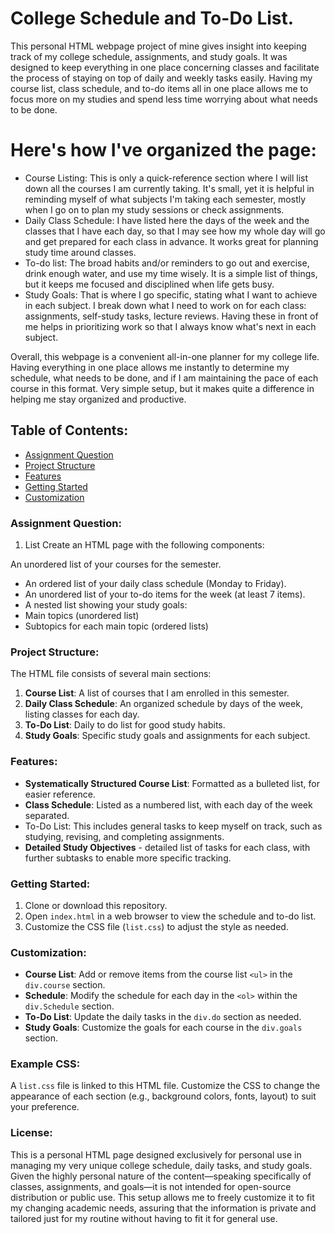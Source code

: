 # College Schedule and To-Do List.

This personal HTML webpage project of mine gives insight into keeping track of my college schedule, assignments, and study goals. It was designed to keep everything in one place concerning classes and facilitate the process of staying on top of daily and weekly tasks easily. Having my course list, class schedule, and to-do items all in one place allows me to focus more on my studies and spend less time worrying about what needs to be done.

# Here's how I've organized the page:

* Course Listing: This is only a quick-reference section where I will list down all the courses I am currently taking. It's small, yet it is helpful in reminding myself of what subjects I'm taking each semester, mostly when I go on to plan my study sessions or check assignments.
* Daily Class Schedule: I have listed here the days of the week and the classes that I have each day, so that I may see how my whole day will go and get prepared for each class in advance. It works great for planning study time around classes.
* To-do list: The broad habits and/or reminders to go out and exercise, drink enough water, and use my time wisely. It is a simple list of things, but it keeps me focused and disciplined when life gets busy.
* Study Goals: That is where I go specific, stating what I want to achieve in each subject. I break down what I need to work on for each class: assignments, self-study tasks, lecture reviews. Having these in front of me helps in prioritizing work so that I always know what's next in each subject.

Overall, this webpage is a convenient all-in-one planner for my college life. Having everything in one place allows me instantly to determine my schedule, what needs to be done, and if I am maintaining the pace of each course in this format. Very simple setup, but it makes quite a difference in helping me stay organized and productive.

## Table of Contents:

- [Assignment Question](#assignment-question)
- [Project Structure](#project-structure)
- [Features](#features)
- [Getting Started](#getting-started)
- [Customization](#customization)

### Assignment Question:

1. List
Create an HTML page with the following components:

An unordered list of your courses for the semester.
* An ordered list of your daily class schedule (Monday to Friday).
* An unordered list of your to-do items for the week (at least 7 items).
* A nested list showing your study goals:
* Main topics (unordered list)
* Subtopics for each main topic (ordered lists)

### Project Structure:

The HTML file consists of several main sections:
1. **Course List**: A list of courses that I am enrolled in this semester.
2. **Daily Class Schedule**: An organized schedule by days of the week, listing classes for each day.
3. **To-Do List**: Daily to do list for good study habits.
4. **Study Goals**: Specific study goals and assignments for each subject.

### Features:

- **Systematically Structured Course List**: Formatted as a bulleted list, for easier reference.
- **Class Schedule**: Listed as a numbered list, with each day of the week separated.
- To-Do List: This includes general tasks to keep myself on track, such as studying, revising, and completing assignments.
- **Detailed Study Objectives** - detailed list of tasks for each class, with further subtasks to enable more specific tracking.


### Getting Started:

1. Clone or download this repository.
2. Open `index.html` in a web browser to view the schedule and to-do list.
3. Customize the CSS file (`list.css`) to adjust the style as needed.

### Customization:

- **Course List**: Add or remove items from the course list `<ul>` in the `div.course` section.
- **Schedule**: Modify the schedule for each day in the `<ol>` within the `div.Schedule` section.
- **To-Do List**: Update the daily tasks in the `div.do` section as needed.
- **Study Goals**: Customize the goals for each course in the `div.goals` section.

### Example CSS:

A `list.css` file is linked to this HTML file. Customize the CSS to change the appearance of each section (e.g., background colors, fonts, layout) to suit your preference.

### License:

This is a personal HTML page designed exclusively for personal use in managing my very unique college schedule, daily tasks, and study goals. Given the highly personal nature of the content—speaking specifically of classes, assignments, and goals—it is not intended for open-source distribution or public use. This setup allows me to freely customize it to fit my changing academic needs, assuring that the information is private and tailored just for my routine without having to fit it for general use.
